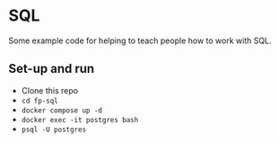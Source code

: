 # SQL

Some example code for helping to teach people how to work with SQL.

## Set-up and run
- Clone this repo
- `cd fp-sql`
- `docker compose up -d`
- `docker exec -it postgres bash`
- `psql -U postgres`